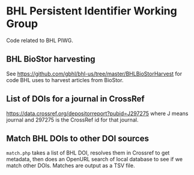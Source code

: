 # BHL Persistent Identifier Working Group

Code related to BHL PIWG.

## BHL BioStor harvesting

See https://github.com/gbhl/bhl-us/tree/master/BHLBioStorHarvest for code BHL uses to harvest articles from BioStor.

## List of DOIs for a journal in CrossRef

https://data.crossref.org/depositorreport?pubid=J297275 where J means journal and 297275 is the CrossRef id for that journal.

## Match BHL DOIs to other DOI sources

`match.php` takes a list of BHL DOI, resolves them in Crossref to get metadata, then does an OpenURL search of local database to see if we match other DOIs. Matches are output as a TSV file.
